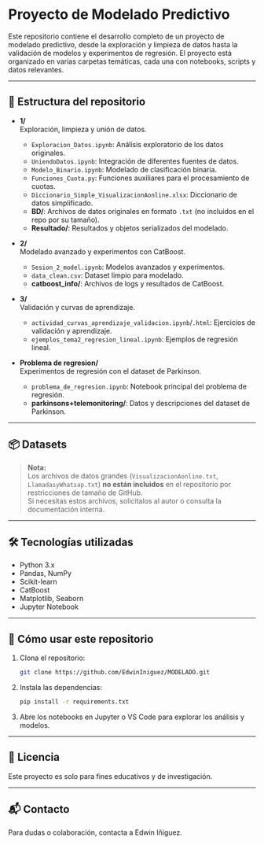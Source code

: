 # Proyecto de Modelado Predictivo

Este repositorio contiene el desarrollo completo de un proyecto de modelado predictivo, desde la exploración y limpieza de datos hasta la validación de modelos y experimentos de regresión. El proyecto está organizado en varias carpetas temáticas, cada una con notebooks, scripts y datos relevantes.

---

## 📁 Estructura del repositorio

- **1/**  
  Exploración, limpieza y unión de datos.  
  - `Exploracion_Datos.ipynb`: Análisis exploratorio de los datos originales.
  - `UniendoDatos.ipynb`: Integración de diferentes fuentes de datos.
  - `Modelo_Binario.ipynb`: Modelado de clasificación binaria.
  - `Funciones_Cuota.py`: Funciones auxiliares para el procesamiento de cuotas.
  - `Diccionario_Simple_VisualizacionAonline.xlsx`: Diccionario de datos simplificado.
  - **BD/**: Archivos de datos originales en formato `.txt` (no incluidos en el repo por su tamaño).
  - **Resultado/**: Resultados y objetos serializados del modelado.

- **2/**  
  Modelado avanzado y experimentos con CatBoost.
  - `Sesion_2_model.ipynb`: Modelos avanzados y experimentos.
  - `data_clean.csv`: Dataset limpio para modelado.
  - **catboost_info/**: Archivos de logs y resultados de CatBoost.

- **3/**  
  Validación y curvas de aprendizaje.
  - `actividad_curvas_aprendizaje_validacion.ipynb`/`.html`: Ejercicios de validación y aprendizaje.
  - `ejemplos_tema2_regresion_lineal.ipynb`: Ejemplos de regresión lineal.

- **Problema de regresion/**  
  Experimentos de regresión con el dataset de Parkinson.
  - `problema_de_regresion.ipynb`: Notebook principal del problema de regresión.
  - **parkinsons+telemonitoring/**: Datos y descripciones del dataset de Parkinson.

---

## 📦 Datasets

> **Nota:**  
> Los archivos de datos grandes (`VisualizacionAonline.txt`, `LlamadasyWhatsap.txt`) **no están incluidos** en el repositorio por restricciones de tamaño de GitHub.  
> Si necesitas estos archivos, solicítalos al autor o consulta la documentación interna.

---

## 🛠️ Tecnologías utilizadas

- Python 3.x
- Pandas, NumPy
- Scikit-learn
- CatBoost
- Matplotlib, Seaborn
- Jupyter Notebook

---

## 🚀 Cómo usar este repositorio

1. Clona el repositorio:
   ```bash
   git clone https://github.com/EdwinIniguez/MODELADO.git
   ```
2. Instala las dependencias:
   ```bash
   pip install -r requirements.txt
   ```
3. Abre los notebooks en Jupyter o VS Code para explorar los análisis y modelos.

---

## 📄 Licencia

Este proyecto es solo para fines educativos y de investigación.

---

## 📬 Contacto

Para dudas o colaboración, contacta a Edwin Iñiguez.
